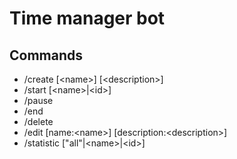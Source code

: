 # Time manager bot

## Commands

- /create [\<name>] [\<description>]
- /start [\<name>|\<id>]
- /pause
- /end 
- /delete
- /edit [name:\<name>] [description:\<description>]
- /statistic ["all"|\<name>|\<id>]